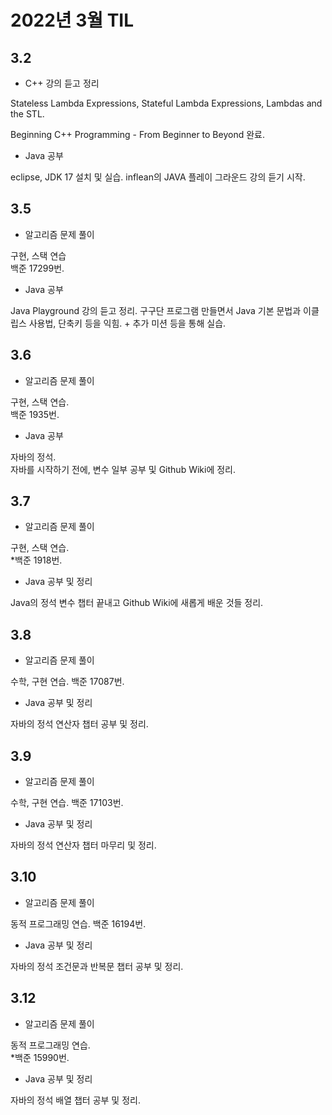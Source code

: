 # 2022년 3월 TIL

## 3.2

- C++ 강의 듣고 정리

Stateless Lambda Expressions, Stateful Lambda Expressions, Lambdas and the STL.

Beginning C++ Programming - From Beginner to Beyond 완료.

- Java 공부

eclipse, JDK 17 설치 및 실습. inflean의 JAVA 플레이 그라운드 강의 듣기 시작.

## 3.5

- 알고리즘 문제 풀이

구현, 스택 연습  
백준 17299번.

- Java 공부

Java Playground 강의 듣고 정리. 구구단 프로그램 만들면서 Java 기본 문법과 이클립스 사용법, 단축키 등을 익힘. + 추가 미션 등을 통해 실습.

## 3.6

- 알고리즘 문제 풀이

구현, 스택 연습.  
백준 1935번.

- Java 공부

자바의 정석.  
자바를 시작하기 전에, 변수 일부 공부 및 Github Wiki에 정리.

## 3.7

- 알고리즘 문제 풀이

구현, 스택 연습.  
\*백준 1918번.

- Java 공부 및 정리

Java의 정석 변수 챕터 끝내고 Github Wiki에 새롭게 배운 것들 정리.

## 3.8

- 알고리즘 문제 풀이

수학, 구현 연습.
백준 17087번.

- Java 공부 및 정리

자바의 정석 연산자 챕터 공부 및 정리.

## 3.9

- 알고리즘 문제 풀이

수학, 구현 연습.
백준 17103번.

- Java 공부 및 정리

자바의 정석 연산자 챕터 마무리 및 정리.

## 3.10

- 알고리즘 문제 풀이

동적 프로그래밍 연습.
백준 16194번.

- Java 공부 및 정리

자바의 정석 조건문과 반복문 챕터 공부 및 정리.

## 3.12

- 알고리즘 문제 풀이

동적 프로그래밍 연습.  
\*백준 15990번.

- Java 공부 및 정리

자바의 정석 배열 챕터 공부 및 정리.
